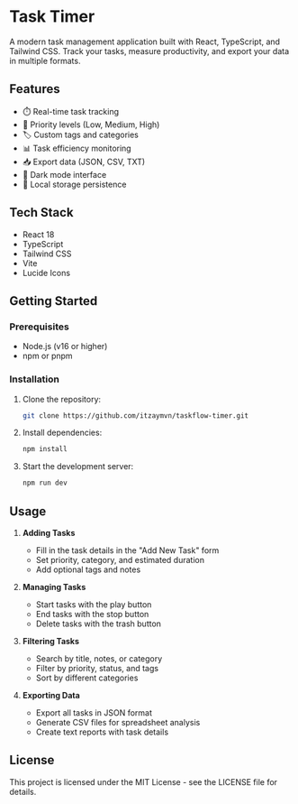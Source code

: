 # Task Timer

A modern task management application built with React, TypeScript, and Tailwind CSS. Track your tasks, measure productivity, and export your data in multiple formats.

## Features

- ⏱️ Real-time task tracking
- 🎯 Priority levels (Low, Medium, High)
- 🏷️ Custom tags and categories
- 📊 Task efficiency monitoring
- 📥 Export data (JSON, CSV, TXT)
- 🌙 Dark mode interface
- 💾 Local storage persistence

## Tech Stack

- React 18
- TypeScript
- Tailwind CSS
- Vite
- Lucide Icons

## Getting Started

### Prerequisites

- Node.js (v16 or higher)
- npm or pnpm

### Installation

1. Clone the repository:

	```bash
	git clone https://github.com/itzaymvn/taskflow-timer.git
	```

2. Install dependencies:

	```bash
	npm install
	```

3. Start the development server:

	```bash
	npm run dev
	```

## Usage

1. **Adding Tasks**
   - Fill in the task details in the "Add New Task" form
   - Set priority, category, and estimated duration
   - Add optional tags and notes

2. **Managing Tasks**
   - Start tasks with the play button
   - End tasks with the stop button
   - Delete tasks with the trash button

3. **Filtering Tasks**
   - Search by title, notes, or category
   - Filter by priority, status, and tags
   - Sort by different categories

4. **Exporting Data**
   - Export all tasks in JSON format
   - Generate CSV files for spreadsheet analysis
   - Create text reports with task details

## License

This project is licensed under the MIT License - see the LICENSE file for details.